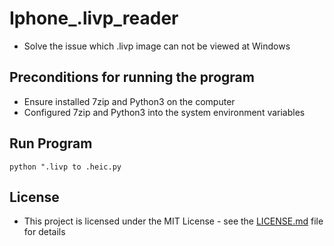 # Iphone_.livp_reader
* Solve the issue which .livp image can not be viewed at Windows 

## Preconditions for running the program
* Ensure installed 7zip and Python3 on the computer
* Configured 7zip and Python3 into the system environment variables


## Run Program 
`python ".livp to .heic.py`

## License
* This project is licensed under the MIT License - see the [LICENSE.md](https://github.com/O-GuanjieWang-O/Iphone_.livp_reader-/blob/main/LICENSE) file for details
